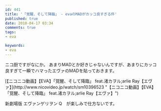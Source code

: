 ```yaml
---
id: 441
title: '「覚醒、そして降臨」 - evaのMADがカッコ良すぎる件'
published: true
date: 2010-04-17 03:34
comments: true
tags:
- eva

keywords:
- eva
---
```

ニコ厨ですがなにか。
あまりMADとか好きじゃないんですが、あまりにカッコ良すぎて一瞬でハマったエヴァのMADを貼っておきます。

<script type="text/javascript" src="http://ext.nicovideo.jp/thumb_watch/sm10396523"></script><noscript>[【ニコニコ動画】【EVA】「覚醒、そして降臨」 feat.渚カヲル;arlie Ray【エヴァ】](http://www.nicovideo.jp/watch/sm10396523 "【ニコニコ動画】【EVA】「覚醒、そして降臨」 feat.渚カヲル;arlie Ray【エヴァ】")</noscript>

新劇場版 エヴァンゲリヲン Q　が楽しみで仕方ないです。

